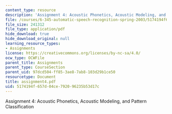 ```yaml
---
content_type: resource
description: 'Assignment 4: Acoustic Phonetics, Acoustic Modeling, and Pattern Classification'
file: /courses/6-345-automatic-speech-recognition-spring-2003/5174194f657d04ce792096235b53d17c_assignment4.pdf
file_size: 241312
file_type: application/pdf
hide_download: true
hide_download_original: null
learning_resource_types:
- Assignments
license: https://creativecommons.org/licenses/by-nc-sa/4.0/
ocw_type: OCWFile
parent_title: Assignments
parent_type: CourseSection
parent_uid: 97dcd504-ff85-3ae8-7ab8-103d29b1ce50
resourcetype: Document
title: assignment4.pdf
uid: 5174194f-657d-04ce-7920-96235b53d17c
---
```

Assignment 4: Acoustic Phonetics, Acoustic Modeling, and Pattern Classification